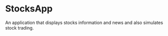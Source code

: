 # StocksApp
An application that displays stocks information and news and also simulates stock trading.
